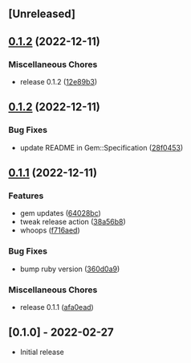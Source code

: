 ## [Unreleased]

## [0.1.2](https://github.com/charlotte-ruby/lock/compare/v0.1.2...v0.1.2) (2022-12-11)


### Miscellaneous Chores

* release 0.1.2 ([12e89b3](https://github.com/charlotte-ruby/lock/commit/12e89b39c8fa78d45aee7c78d1ed7298ef884566))

## [0.1.2](https://github.com/charlotte-ruby/lock/compare/v0.1.1...v0.1.2) (2022-12-11)


### Bug Fixes

* update README in Gem::Specification ([28f0453](https://github.com/charlotte-ruby/lock/commit/28f0453c4783f8fed6a796f9fcdaf0f8274a9989))

## [0.1.1](https://github.com/charlotte-ruby/lock/compare/v0.1.0...v0.1.1) (2022-12-11)


### Features

* gem updates ([64028bc](https://github.com/charlotte-ruby/lock/commit/64028bcf9a0e6f2ced69a1c3bd6e9142ea048fa4))
* tweak release action ([38a56b8](https://github.com/charlotte-ruby/lock/commit/38a56b817ae3c4349c527c7f5d201764d3b12380))
* whoops ([f716aed](https://github.com/charlotte-ruby/lock/commit/f716aedcca66fad1f4202d21b4137d90840d43ca))


### Bug Fixes

* bump ruby version ([360d0a9](https://github.com/charlotte-ruby/lock/commit/360d0a98d956c2a03de3c18e85be9615bd61470c))


### Miscellaneous Chores

* release 0.1.1 ([afa0ead](https://github.com/charlotte-ruby/lock/commit/afa0ead1e11e95be535e514f245e4d93d212b999))

## [0.1.0] - 2022-02-27

- Initial release
